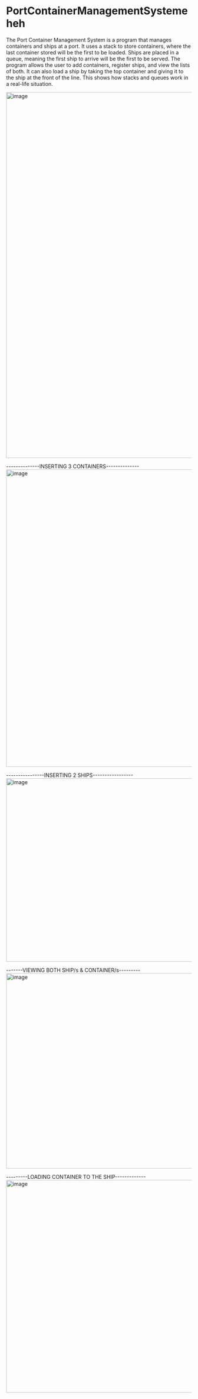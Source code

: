# PortContainerManagementSystemeheh

The Port Container Management System is a program that manages containers and ships at a port. It uses a stack to store containers, where the last container stored will be the first to be loaded. Ships are placed in a queue, meaning the first ship to arrive will be the first to be served. The program allows the user to add containers, register ships, and view the lists of both. It can also load a ship by taking the top container and giving it to the ship at the front of the line. This shows how stacks and queues work in a real-life situation.

<img width="1462" height="989" alt="image" src="https://github.com/user-attachments/assets/3f6fb53d-eeda-4768-94ba-8f0ee9f02eef" />

--------------INSERTING 3 CONTAINERS--------------
<img width="565" height="804" alt="image" src="https://github.com/user-attachments/assets/57dbee62-a4f0-4b32-b840-76d5aef064ad" />

----------------INSERTING 2 SHIPS-----------------
<img width="544" height="496" alt="image" src="https://github.com/user-attachments/assets/2d371901-ca03-49c0-b31a-2a83bb0fa970" />

-------VIEWING BOTH SHIP/s & CONTAINER/s---------
<img width="555" height="528" alt="image" src="https://github.com/user-attachments/assets/efb2801f-55ba-47f7-923b-7ac8f6d65cd9" />

---------LOADING CONTAINER TO THE SHIP-------------
<img width="722" height="575" alt="image" src="https://github.com/user-attachments/assets/20ff94e3-c6f8-4925-a0fb-2c037347d7fb" />
 
